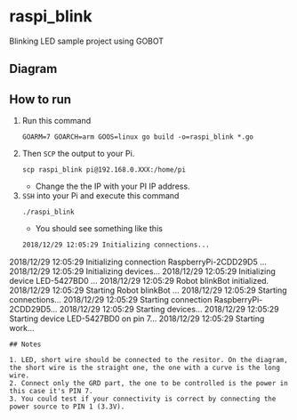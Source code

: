 # raspi_blink
Blinking LED sample project using GOBOT

## Diagram

## How to run
1. Run this command
   ```
   GOARM=7 GOARCH=arm GOOS=linux go build -o=raspi_blink *.go
   ```
2. Then `SCP` the output to your Pi.
    ```
    scp raspi_blink pi@192.168.0.XXX:/home/pi
    ```
    - Change the the IP with your PI IP address.
3. `SSH` into your Pi and execute this command
   ```
   ./raspi_blink
   ```
    - You should see something like this
    ```bash
    2018/12/29 12:05:29 Initializing connections...
2018/12/29 12:05:29 Initializing connection RaspberryPi-2CDD29D5 ...
2018/12/29 12:05:29 Initializing devices...
2018/12/29 12:05:29 Initializing device LED-5427BD0 ...
2018/12/29 12:05:29 Robot blinkBot initialized.
2018/12/29 12:05:29 Starting Robot blinkBot ...
2018/12/29 12:05:29 Starting connections...
2018/12/29 12:05:29 Starting connection RaspberryPi-2CDD29D5...
2018/12/29 12:05:29 Starting devices...
2018/12/29 12:05:29 Starting device LED-5427BD0 on pin 7...
2018/12/29 12:05:29 Starting work...
```
## Notes

1. LED, short wire should be connected to the resitor. On the diagram, the short wire is the straight one, the one with a curve is the long wire.
2. Connect only the GRD part, the one to be controlled is the power in this case it's PIN 7.
3. You could test if your connectivity is correct by connecting the power source to PIN 1 (3.3V).